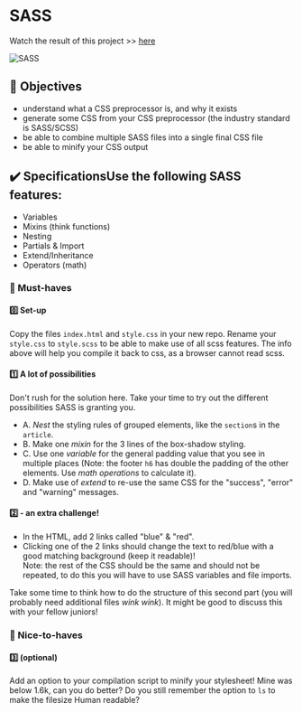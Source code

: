 # SASS

Watch the result of this project >> [here](https://4-sass.netlify.app/)

![SASS](https://user-images.githubusercontent.com/84382812/136960198-86e27670-25b5-4dce-a7a6-b0e749a86978.PNG)


## 🎯 Objectives
- understand what a CSS preprocessor is, and why it exists
- generate some CSS from your CSS preprocessor (the industry standard is SASS/SCSS)
- be able to combine multiple SASS files into a single final CSS file
- be able to minify your CSS output

## ✔️ SpecificationsUse the following SASS features:
- Variables
- Mixins (think functions)
- Nesting
- Partials & Import
- Extend/Inheritance
- Operators (math)

### 🌱 Must-haves

#### 0️⃣ Set-up
Copy the files `index.html` and `style.css` in your new repo. Rename your `style.css` to `style.scss` to be able to make use of all scss features. The info above will help you compile it back to css, as a browser cannot read scss.

#### 1️⃣ A lot of possibilities
Don't rush for the solution here. Take your time to try out the different possibilities SASS is granting you.
- A. _Nest_ the styling rules of grouped elements, like the `section`s in the `article`.
- B. Make one _mixin_ for the 3 lines of the box-shadow styling.
- C. Use one _variable_ for the general padding value that you see in multiple places (Note: the footer `h6` has double the padding of the other elements. Use _math operations_ to calculate it).
- D. Make use of _extend_ to re-use the same CSS for the "success", "error" and "warning" messages.

#### 2️⃣ - an extra challenge!
- In the HTML, add 2 links called "blue" & "red".
- Clicking one of the 2 links should change the text to red/blue with a good matching background (keep it readable)!  
  Note: the rest of the CSS should be the same and should not be repeated, to do this you will have to use SASS variables and file imports.

Take some time to think how to do the structure of this second part (you will probably need additional files _wink wink_). It might be good to discuss this with your fellow juniors!

### 🌻 Nice-to-haves
#### 3️⃣ (optional)
Add an option to your compilation script to minify your stylesheet! Mine was below 1.6k, can you do better? Do you still remember the option to `ls` to make the filesize Human readable?
